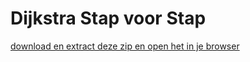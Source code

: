 # Dijkstra Stap voor Stap
[download en extract deze zip en open het in je browser](./Dijkstra_StapVoorStap2.zip)
